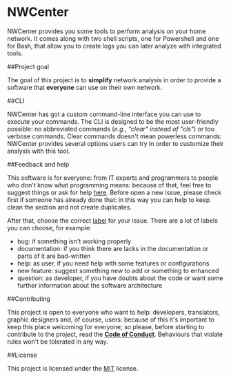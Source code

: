 # NWCenter

NWCenter provides you some tools to perform analysis on your home network.
It comes along with two shell scripts, one for Powershell and one for Bash, that allow you
to create logs you can later analyze with integrated tools.

##Project goal

The goal of this project is to **simplify** network analysis in order to provide a software that **everyone**
can use on their own network.

##CLI

NWCenter has got a custom command-line interface you can use to execute your commands.
The CLI is designed to be the most user-friendly possible: no abbreviated commands (*e.g., "clear" instead of "cls"*) or too verbose commands.
Clear commands doesn't mean powerless commands: NWCenter provides several options users can try in order to customize their analysis with this tool.

##Feedback and help

This software is for everyone: from IT experts and programmers to people who don't know what programming means: because of that,
feel free to suggest things or ask for help [here](https://github.com/ale97dro/NWCenter/issues).
Before open a new issue, please check first if someone has already done that: in this way you can help to keep clean the section and not create duplicates.

After that, choose the correct [label](https://github.com/ale97dro/NWCenter/labels) for your issue. There are a lot of labels you can choose, for example:
* bug: if something isn't working properly
* documentation: if you think there are lacks in the documentation or parts of it are bad-written
* help: as user, if you need help with some features or configurations
* new feature: suggest something new to add or something to enhanced
* question: as developer, if you have doubts about the code or want some further information about the software architecture

##Contributing

This project is open to everyone who want to help: developers, translators, graphic designers and, of course, users:
because of this it's important to keep this place welcoming for everyone; so please, before starting to contribute to the project,
read the [**Code of Conduct**](https://github.com/ale97dro/NWCenter/blob/master/CODE_OF_CONDUCT.md).
Behaviours that violate rules won't be tolerated in any way.

##License

This project is licensed under the [MIT](LICENSE.md) license.
